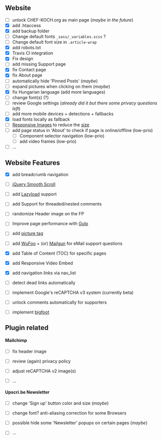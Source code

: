 ## Website

- [ ] unlock CHEF-KOCH.org as main page (_maybe in the future_)
- [x] add .htaccess
- [x] add backup folder
- [ ] Change default fonts `_sass/_variables.scss` ? 
- [ ] Change default font size in `.article-wrap `
- [x] add robots.txt
- [x] Travis CI integration
- [x] Fix design
- [ ] add missing Support page
- [x] fix Contact page
- [x] fix About page
- [ ] automatically hide 'Pinned Posts' (_maybe_)
- [ ] expand pictures when clicking on them (_maybe_)
- [x] fix Hungarian language (add more languages)
- [ ] change font(s) (?)
- [ ] review Google settings (_already did it but there some privacy questions left_)
- [ ] add more mobile devices + detections + fallbacks
- [x] load fonts locally as fallback
- [ ] [Responsive Images](https://developer.mozilla.org/en-US/docs/Learn/HTML/Multimedia_and_embedding/Responsive_images) to reduce the [size](https://alistapart.com/article/responsive-images-in-practice)
- [ ] add page status in 'About' to check if page is online/offline (low-prio)
    - [ ] Component selector navigation (low-prio)
    - [ ] add video frames (low-prio)
- [ ] ...

## Website Features
- [x] add breadcrumb navigation
- [ ] [jQuery Smooth Scroll](https://github.com/kswedberg/jquery-smooth-scroll)
- [ ] add [Lazyload](https://github.com/aFarkas/lazysizes) support
- [ ] add Support for threaded/nested comments
- [ ] randomize Header image on the FP
- [ ] Improve page performance with [Gulp](http://savaslabs.com/2016/10/19/optimizing-jekyll-with-gulp.html)
- [ ] add [picture tag](https://github.com/robwierzbowski/jekyll-picture-tag)
- [ ] add [WuFoo](https://www.wufoo.com/) + (or) [Mailgun](https://www.mailgun.com) for eMail support questions
- [x] add Table of Content (TOC) for specific pages
- [x] add Responsive Video Embed
- [x] add navigation links via nav_list  
- [ ] detect dead links automatically
- [ ] implement Google's reCAPTCHA v3 system (currently beta)
- [ ] unlock comments automatically for supporters 
- [ ] implement [bigfoot](http://www.bigfootjs.com)


## Plugin related 

#### Mailchimp

- [ ] fix header image 
- [ ] review (again) privacy policy
- [ ] adjust reCAPTCHA v2 image(s)
- [ ] ...


#### Upscri.be Newsletter

- [ ] change 'Sign up' button color and size (_maybe_)
- [ ] change font? anti-aliasing correction for some Browsers
- [ ] possible hide some 'Newsletter' popups on certain pages (_maybe_)
- [ ] ...

